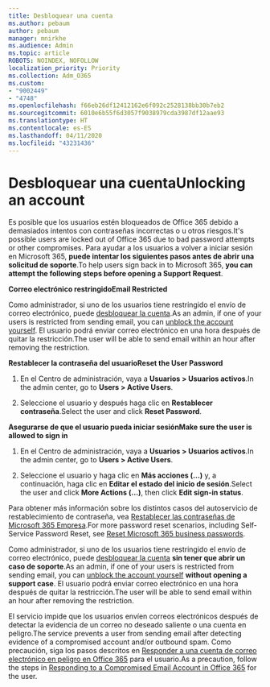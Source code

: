```yaml
---
title: Desbloquear una cuenta
ms.author: pebaum
author: pebaum
manager: mnirkhe
ms.audience: Admin
ms.topic: article
ROBOTS: NOINDEX, NOFOLLOW
localization_priority: Priority
ms.collection: Adm_O365
ms.custom:
- "9002449"
- "4748"
ms.openlocfilehash: f66eb26df12412162e6f092c2528138bb30b7eb2
ms.sourcegitcommit: 6010e6b55f6d3057f9038979cda3987df12aae93
ms.translationtype: HT
ms.contentlocale: es-ES
ms.lasthandoff: 04/11/2020
ms.locfileid: "43231436"
---
```

# <a name="unlocking-an-account"></a><span data-ttu-id="3a7ad-102">Desbloquear una cuenta</span><span class="sxs-lookup"><span data-stu-id="3a7ad-102">Unlocking an account</span></span>

<span data-ttu-id="3a7ad-103">Es posible que los usuarios estén bloqueados de Office 365 debido a demasiados intentos con contraseñas incorrectas o u otros riesgos.</span><span class="sxs-lookup"><span data-stu-id="3a7ad-103">It's possible users are locked out of Office 365 due to bad password attempts or other compromises.</span></span> <span data-ttu-id="3a7ad-104">Para ayudar a los usuarios a volver a iniciar sesión en Microsoft 365, **puede intentar los siguientes pasos antes de abrir una solicitud de soporte**.</span><span class="sxs-lookup"><span data-stu-id="3a7ad-104">To help users sign back in to Microsoft 365, **you can attempt the following steps before opening a Support Request**.</span></span> 

<span data-ttu-id="3a7ad-105">**Correo electrónico restringido**</span><span class="sxs-lookup"><span data-stu-id="3a7ad-105">**Email Restricted**</span></span>

<span data-ttu-id="3a7ad-106">Como administrador, si uno de los usuarios tiene restringido el envío de correo electrónico, puede [desbloquear la cuenta](https://docs.microsoft.com/microsoft-365/security/office-365-security/removing-user-from-restricted-users-portal-after-spam).</span><span class="sxs-lookup"><span data-stu-id="3a7ad-106">As an admin, if one of your users is restricted from sending email, you can [unblock the account yourself](https://docs.microsoft.com/microsoft-365/security/office-365-security/removing-user-from-restricted-users-portal-after-spam).</span></span> <span data-ttu-id="3a7ad-107">El usuario podrá enviar correo electrónico en una hora después de quitar la restricción.</span><span class="sxs-lookup"><span data-stu-id="3a7ad-107">The user will be able to send email within an hour after removing the restriction.</span></span>

<span data-ttu-id="3a7ad-108">**Restablecer la contraseña del usuario**</span><span class="sxs-lookup"><span data-stu-id="3a7ad-108">**Reset the User Password**</span></span>

1. <span data-ttu-id="3a7ad-109">En el Centro de administración, vaya a **Usuarios > Usuarios activos**.</span><span class="sxs-lookup"><span data-stu-id="3a7ad-109">In the admin center, go to **Users > Active Users**.</span></span>

2. <span data-ttu-id="3a7ad-110">Seleccione el usuario y después haga clic en **Restablecer contraseña**.</span><span class="sxs-lookup"><span data-stu-id="3a7ad-110">Select the user and click **Reset Password**.</span></span>

<span data-ttu-id="3a7ad-111">**Asegurarse de que el usuario pueda iniciar sesión**</span><span class="sxs-lookup"><span data-stu-id="3a7ad-111">**Make sure the user is allowed to sign in**</span></span>

1. <span data-ttu-id="3a7ad-112">En el Centro de administración, vaya a **Usuarios > Usuarios activos**.</span><span class="sxs-lookup"><span data-stu-id="3a7ad-112">In the admin center, go to **Users > Active Users**.</span></span>

2. <span data-ttu-id="3a7ad-113">Seleccione el usuario y haga clic en **Más acciones (...)** y, a continuación, haga clic en **Editar el estado del inicio de sesión**.</span><span class="sxs-lookup"><span data-stu-id="3a7ad-113">Select the user and click **More Actions (...)**, then click **Edit sign-in status**.</span></span>

<span data-ttu-id="3a7ad-114">Para obtener más información sobre los distintos casos del autoservicio de restablecimiento de contraseña, vea [Restablecer las contraseñas de Microsoft 365 Empresa](https://docs.microsoft.com/microsoft-365/admin/add-users/reset-passwords?view=o365-worldwide).</span><span class="sxs-lookup"><span data-stu-id="3a7ad-114">For more password reset scenarios, including Self-Service Password Reset, see [Reset Microsoft 365 business passwords](https://docs.microsoft.com/microsoft-365/admin/add-users/reset-passwords?view=o365-worldwide).</span></span>


<span data-ttu-id="3a7ad-115">Como administrador, si uno de los usuarios tiene restringido el envío de correo electrónico, puede [desbloquear la cuenta](https://docs.microsoft.com/microsoft-365/security/office-365-security/removing-user-from-restricted-users-portal-after-spam) **sin tener que abrir un caso de soporte**.</span><span class="sxs-lookup"><span data-stu-id="3a7ad-115">As an admin, if one of your users is restricted from sending email, you can [unblock the account yourself](https://docs.microsoft.com/microsoft-365/security/office-365-security/removing-user-from-restricted-users-portal-after-spam) **without opening a support case**.</span></span> <span data-ttu-id="3a7ad-116">El usuario podrá enviar correo electrónico en una hora después de quitar la restricción.</span><span class="sxs-lookup"><span data-stu-id="3a7ad-116">The user will be able to send email within an hour after removing the restriction.</span></span>

<span data-ttu-id="3a7ad-117">El servicio impide que los usuarios envíen correos electrónicos después de detectar la evidencia de un correo no deseado saliente o una cuenta en peligro.</span><span class="sxs-lookup"><span data-stu-id="3a7ad-117">The service prevents a user from sending email after detecting evidence of a compromised account and/or outbound spam.</span></span> <span data-ttu-id="3a7ad-118">Como precaución, siga los pasos descritos en [Responder a una cuenta de correo electrónico en peligro en Office 365](https://docs.microsoft.com/office365/securitycompliance/responding-to-a-compromised-email-account) para el usuario.</span><span class="sxs-lookup"><span data-stu-id="3a7ad-118">As a precaution, follow the steps in [Responding to a Compromised Email Account in Office 365](https://docs.microsoft.com/office365/securitycompliance/responding-to-a-compromised-email-account) for the user.</span></span>
